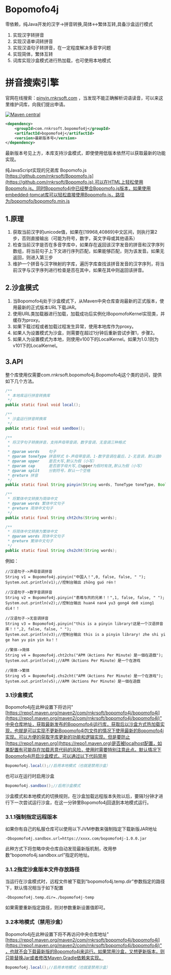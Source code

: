 # Bopomofo4j
零依赖，纯Java开发的汉字->拼音转换,简体<->繁体互转,具备沙盒运行模式
1. 实现汉字转拼音
2. 实现汉语单词转拼音
3. 实现汉语句子转拼音，在一定程度解决多音字问题
4. 实现简体，繁体互转
5. 词库实现沙盒模式进行热加载，也可使用本地模式

# 拼音搜索引擎
官网在线搜索：[pinyin.rnkrsoft.com](https://pinyin.rnkrsoft.com) ，当发现不能正确解析词语读音，可以来这里维护词库，向我们提出申请。


[![Maven central](https://maven-badges.herokuapp.com/maven-central/com.rnkrsoft.bopomofo4j/bopomofo4j/badge.svg)](http://search.maven.org/#search|ga|1|g%3A%22com.rnkrsoft.bopomofo4j%22%20AND%20a%3A%22bopomofo4j%22)

```xml
<dependency>
    <groupId>com.rnkrsoft.bopomofo4j</groupId>
    <artifactId>bopomofo4j</artifactId>
    <version>最新版本号</version>
</dependency>
```
最新版本号见上方，本库支持沙盒模式，即使使用低版本依然可以获取最新的功能实现。

纯JavaScript实现的兄弟库 Bopomofo.js [https://github.com/rnkrsoft/Bopomofo.js](https://github.com/rnkrsoft/Bopomofo.js),可以在HTML上轻松使用Bopomofo.js。同时Bopomofo4j中已经整合Bopomofo.js版本，如果使用embedded-tomcat库可以轻松直接使用Bopomofo.js，路径为/bopomofo/bopomofo.min.js
## 1.原理
1. 获取当前汉字的unicode值，如果在[19968,40869]中文区间，则执行第2步，否则直接输出（可能为符号，数字，英文字母或其他语系）
2. 检查当前汉字是否在多音字库中，如果存在返回该汉字发音的拼音和汉字序列数组，将当前句子上下文进行序列匹配，如果能够匹配，则为该发音。如果无返回，则进入第三步
3. 维护一个拼音与汉字映射的字库，遍历字库查找该拼音发音的汉字序列，将当前汉字与汉字序列进行检查是否在其中，如果在其中则返回该拼音。

## 2.沙盒模式
1. 当Bopomofo4j处于沙盒模式下，从Maven中央仓库查询最新的正式版本，使用最新的正式版本URL下载JAR。
2. 使用URL类加载器进行加载，加载成功后实例化IBopomofoKernel实现类，并缓存为proxy。
3. 如果下载过程或者加载过程发生异常，使用本地库作为proxy。
4. 如果人为设置模式为沙盒，则需要在超过1分钟后重新尝试步骤1，步骤2。
5. 如果人为设置模式为本地，则使用v100下的LocalKernel。如果为1.0.1则为v101下的LocalKernel。
## 3.API
整个库使用仅需要com.rnkrsoft.bopomofo4j.Bopomofo4j这个类的访问，提供如下几个方法。
```java
/**
 * 本地库运行拼音转换库
 */
public static final void local();

/**
 * 沙盒运行拼音转换库
 */
public static final void sandbox();

/**
 * 将汉字句子转换拼音，支持声母带音调，数字音调，无音调三种格式
 *
 * @param words    句子
 * @param toneType 拼音样式 0-声母带音调，1-数字音调在最后，2-无音调，默认值0
 * @param upper    是否大写,默认为假（小写）
 * @param cap      是否首字母大写,在upper为假时有效,默认为假（小写）
 * @param split    分割符号，默认一个空格
 * @return 拼音
 */
public static final String pinyin(String words, ToneType toneType, Boolean upper, Boolean cap, String split);

/**
 * 将繁体中文转换为简体中文
 * @param words 繁体中文句子
 * @return 简体中文句子
 */
public static final String cht2chs(String words);

/**
 * 将简体中文转换为繁体中文
 * @param words 简体中文句子
 * @return 繁体中文句子
 */
public static final String chs2cht(String words);
```



例如：

```
//汉语句子->声母音调拼音
String v1 = Bopomofo4j.pinyin("中国人！",0, false, false, " ");
System.out.println(v1);//控制台输出 zhōng guó rén！

//汉语句子->数字音调拼音
String v2 = Bopomofo4j.pinyin("患难与共的兄弟！！",1, false, false, " ");
System.out.println(v2);//控制台输出 huan4 nan4 yu3 gong4 de0 xiong1 di4！！

//汉语句子->无音调拼音
String v3 = Bopomofo4j.pinyin("this is a pinyin library!这是一个汉语拼音库！！",2, false, false, " ");
System.out.println(v3);//控制台输出 this is a pinyin library! zhe shi yi ge han yu pin yin ku！！

//繁体->简体
String v4 = Bopomofo4j.cht2chs("APM（Actions Per Minute）是一個在遊戲");
System.out.println(v4);//APM（Actions Per Minute）是一个在游戏

//简体->繁体
String v5 = Bopomofo4j.chs2cht("APM（Actions Per Minute）是一个在游戏");
System.out.println(v5);//APM（Actions Per Minute）是一個在遊戲
```

### 3.1沙盒模式
Bopomofo4j在此种设置下将访问"[https://repo1.maven.org/maven2/com/rnkrsoft/bopomofo4j/bopomofo4j](https://repo1.maven.org/maven2/com/rnkrsoft/bopomofo4j/bopomofo4j)"中央仓库地址，获取最新发布的Bopomofo4j运行库，获取后以沙盒方式热加载实现，也就是可以实现不更新Bopomofo4j包文件的情况下使用最新的Bopomofo4j实现。可以方便的获取字库更新的功能和逻辑实现。但是要防止[https://repo1.maven.org](https://repo1.maven.org)是否被localhost配置，如果配置有可能存在加载恶意代码的风险，使用时需要特别注意此点。默认情况下Bopomofo4j开启沙盒模式。可以通过以下代码禁用
```Java
Bopomofo4j.local();//启用本地模式（也就是禁用沙盒）
```

也可以在运行时启用沙盒
```Java
Bopomofo4j.sandbox();//启用沙盒模式
```

沙盒模式和本地模式的切换规则，在沙盒加载远程版本失败以后，要隔1分钟才进行下一次尝试运行沙盒，在这一分钟里Bopomofo4j回退到本地模式运行。

### 3.1.1强制指定远程版本

如果你有自己的私服仓库可以使用以下JVM参数来强制指定下载新版JAR地址

```
-Dbopomofo4j.sandbox.url=https://xxxx.com/bopomofo4j-1.0.0.jar
```

此种方式下将忽略中央仓库自动发现最新版机制，改用参数“bopomofo4j.sandbox.url”指定的地址。

### 3.1.2指定沙盒版本文件存放路径

当运行在沙盒模式时，远程文件被下载到“bopomofo4j.temp.dir”参数指定的路径下，默认情况相当于如下配置

```
-Dbopomofo4j.temp.dir=./bopomofo4j-temp
```

如果需要重新指定路径，则对参数重新设置值即可。

### 3.2本地模式（禁用沙盒）
Bopomofo4j在此种设置下将不再访问中央仓库地址"[https://repo1.maven.org/maven2/com/rnkrsoft/bopomofo4j/bopomofo4j](https://repo1.maven.org/maven2/com/rnkrsoft/bopomofo4j/bopomofo4j)"，也就不会下载最新版的Bopomofo4j来运行。如果禁用沙盒，又想更新版本，则只能替换Jar或者修改Maven,Gradle依赖来实现。
```Java
Bopomofo4j.local();//启用本地模式（也就是禁用沙盒）
```


